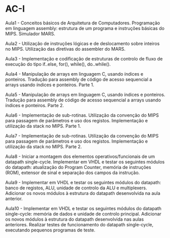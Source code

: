 # AC-I

Aula1 - Conceitos básicos de Arquitetura de Computadores. Programação em linguagem assembly: estrutura de um programa e instruções básicas do MIPS. Simulador MARS.

Aula2 - Utilização de instruções lógicas e de deslocamento sobre inteiros no MIPS. Utilização das diretivas do assembler do MARS.

Aula3 - Implementação e codificação de estruturas de controlo de fluxo de execução do tipo if..else, for(), while(), do..while().

Aula4 - Manipulação de arrays em linguagem C, usando índices e ponteiros. Tradução para assembly de código de acesso sequencial a arrays usando índices e ponteiros. Parte 1.

Aula5 - Manipulação de arrays em linguagem C, usando índices e ponteiros. Tradução para assembly de código de acesso sequencial a arrays usando índices e ponteiros. Parte 2.

Aula6 - Implementação de sub-rotinas. Utilização da convenção do MIPS para passagem de parâmetros e uso dos registos. Implementação e utilização da stack no MIPS. Parte 1.

Aula7 - Implementação de sub-rotinas. Utilização da convenção do MIPS para passagem de parâmetros e uso dos registos. Implementação e utilização da stack no MIPS. Parte 2.

Aula8 -  Iniciar a montagem dos elementos operativos/funcionais de um datapath single-cycle.
 Implementar  em  VHDL  e  testar  os  seguintes  módulos  do  datapath:  atualização  do Program  Counter,  memória  de  instruções  (ROM),  extensor  de  sinal  e  separação  dos campos da instrução.
 
 Aula9 - Implementar  em  VHDL  e  testar  os  seguintes  módulos  do  datapath:  banco  de  registos, ALU, unidade de controlo da ALU e multiplexers.
Adicionar os novos módulos à estrutura do datapath desenvolvida na aula anterior.

Aula10 - Implementar em VHDL e testar os seguintes módulos do datapath single-cycle: memória de dados e unidade de controlo principal.
Adicionar os novos módulos à estrutura do datapath desenvolvida nas aulas anteriores.
Realizar  testes  de  funcionamento  do  datapath  single-cycle,  executando  pequenos programas de teste.
